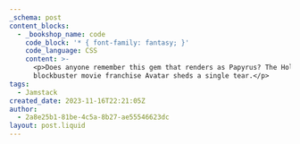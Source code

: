```yaml
---
_schema: post
content_blocks:
  - _bookshop_name: code
    code_block: '* { font-family: fantasy; }'
    code_language: CSS
    content: >-
      <p>Does anyone remember this gem that renders as Papyrus? The Hollywood
      blockbuster movie franchise Avatar sheds a single tear.</p>
tags:
  - Jamstack
created_date: 2023-11-16T22:21:05Z
author:
  - 2a8e25b1-81be-4c5a-8b27-ae55546623dc
layout: post.liquid
---
```

